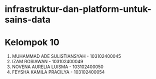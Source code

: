# infrastruktur-dan-platform-untuk-sains-data

# Kelompok 10
1. MUHAMMAD ADE SULISTIANSYAH - 103102400045
2. IZAM ROSIAWAN - 103102400049
3. NOVENA AURELIA LUISMA - 103102400050
4. FEYSHA KAMILA PRACILYA - 103102400054
